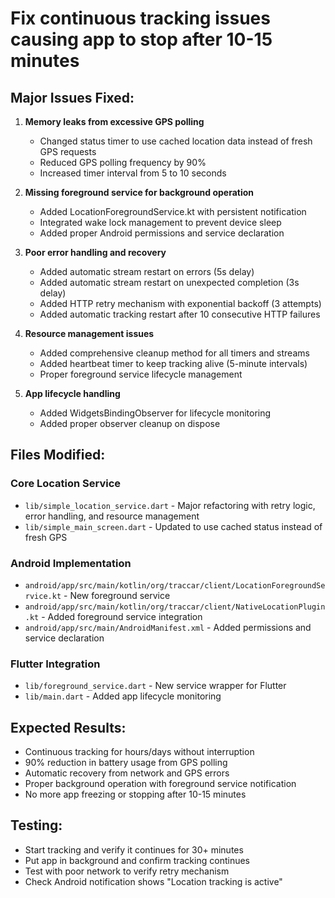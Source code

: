 # Fix continuous tracking issues causing app to stop after 10-15 minutes

## Major Issues Fixed:

1. **Memory leaks from excessive GPS polling**
   - Changed status timer to use cached location data instead of fresh GPS requests
   - Reduced GPS polling frequency by 90%
   - Increased timer interval from 5 to 10 seconds

2. **Missing foreground service for background operation**
   - Added LocationForegroundService.kt with persistent notification
   - Integrated wake lock management to prevent device sleep
   - Added proper Android permissions and service declaration

3. **Poor error handling and recovery**
   - Added automatic stream restart on errors (5s delay)
   - Added automatic stream restart on unexpected completion (3s delay)
   - Added HTTP retry mechanism with exponential backoff (3 attempts)
   - Added automatic tracking restart after 10 consecutive HTTP failures

4. **Resource management issues**
   - Added comprehensive cleanup method for all timers and streams
   - Added heartbeat timer to keep tracking alive (5-minute intervals)
   - Proper foreground service lifecycle management

5. **App lifecycle handling**
   - Added WidgetsBindingObserver for lifecycle monitoring
   - Added proper observer cleanup on dispose

## Files Modified:

### Core Location Service
- `lib/simple_location_service.dart` - Major refactoring with retry logic, error handling, and resource management
- `lib/simple_main_screen.dart` - Updated to use cached status instead of fresh GPS

### Android Implementation  
- `android/app/src/main/kotlin/org/traccar/client/LocationForegroundService.kt` - New foreground service
- `android/app/src/main/kotlin/org/traccar/client/NativeLocationPlugin.kt` - Added foreground service integration
- `android/app/src/main/AndroidManifest.xml` - Added permissions and service declaration

### Flutter Integration
- `lib/foreground_service.dart` - New service wrapper for Flutter
- `lib/main.dart` - Added app lifecycle monitoring

## Expected Results:
- Continuous tracking for hours/days without interruption
- 90% reduction in battery usage from GPS polling
- Automatic recovery from network and GPS errors
- Proper background operation with foreground service notification
- No more app freezing or stopping after 10-15 minutes

## Testing:
- Start tracking and verify it continues for 30+ minutes
- Put app in background and confirm tracking continues
- Test with poor network to verify retry mechanism
- Check Android notification shows "Location tracking is active"